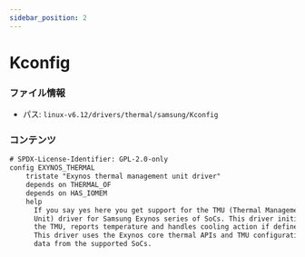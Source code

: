 ```yaml
---
sidebar_position: 2
---
```

# Kconfig

### ファイル情報

- パス: `linux-v6.12/drivers/thermal/samsung/Kconfig`

### コンテンツ

```txt
# SPDX-License-Identifier: GPL-2.0-only
config EXYNOS_THERMAL
	tristate "Exynos thermal management unit driver"
	depends on THERMAL_OF
	depends on HAS_IOMEM
	help
	  If you say yes here you get support for the TMU (Thermal Management
	  Unit) driver for Samsung Exynos series of SoCs. This driver initialises
	  the TMU, reports temperature and handles cooling action if defined.
	  This driver uses the Exynos core thermal APIs and TMU configuration
	  data from the supported SoCs.

```
